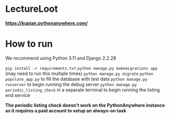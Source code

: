 # LectureLoot
**https://kupian.pythonanywhere.com/**

# How to run

We recommend using Python 3.11 and Django 2.2.28

`pip install -r requirements.txt`
`python manage.py makemigrations app` (may need to run this multiple times)
`python manage.py migrate`
`python populate_app.py` to fill the database with test data
`python manage.py runserver` to begin running the debug server
`python manage.py periodic_listing_check` in a separate terminal to begin running the listing end service

**The periodic listing check doesn't work on the PythonAnywhere instance as it requires a paid account to setup an always-on task**